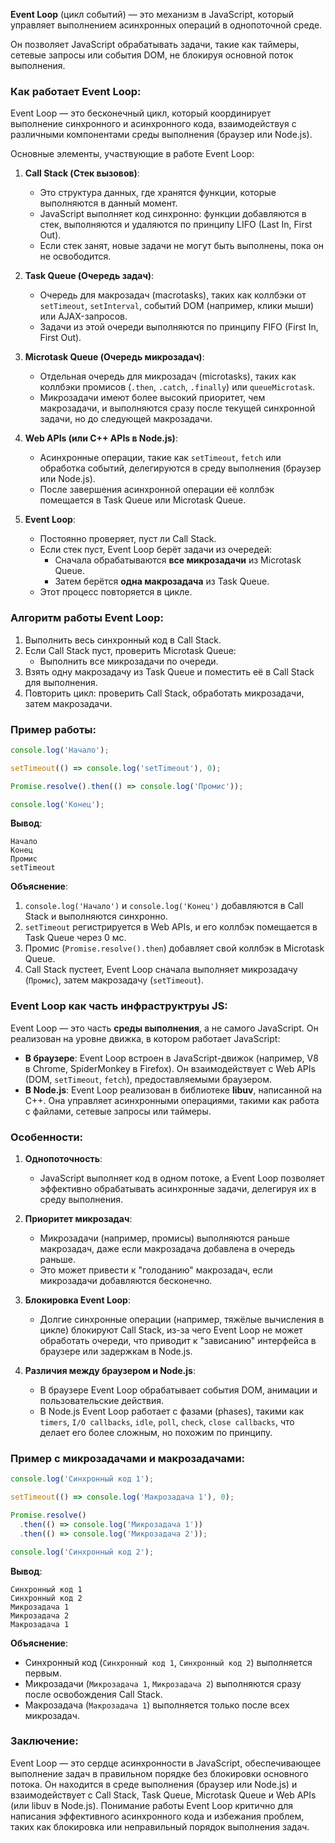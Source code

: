 **Event Loop** (цикл событий) — это механизм в JavaScript, который управляет выполнением асинхронных операций в однопоточной среде. 

Он позволяет JavaScript обрабатывать задачи, такие как таймеры, сетевые запросы или события DOM, не блокируя основной поток выполнения.

### Как работает Event Loop:

Event Loop — это бесконечный цикл, который координирует выполнение синхронного и асинхронного кода, взаимодействуя с различными компонентами среды выполнения (браузер или Node.js). 

Основные элементы, участвующие в работе Event Loop:

1. **Call Stack (Стек вызовов)**:
   - Это структура данных, где хранятся функции, которые выполняются в данный момент.
   - JavaScript выполняет код синхронно: функции добавляются в стек, выполняются и удаляются по принципу LIFO (Last In, First Out).
   - Если стек занят, новые задачи не могут быть выполнены, пока он не освободится.

2. **Task Queue (Очередь задач)**:
   - Очередь для макрозадач (macrotasks), таких как коллбэки от `setTimeout`, `setInterval`, событий DOM (например, клики мыши) или AJAX-запросов.
   - Задачи из этой очереди выполняются по принципу FIFO (First In, First Out).

3. **Microtask Queue (Очередь микрозадач)**:
   - Отдельная очередь для микрозадач (microtasks), таких как коллбэки промисов (`.then`, `.catch`, `.finally`) или `queueMicrotask`.
   - Микрозадачи имеют более высокий приоритет, чем макрозадачи, и выполняются сразу после текущей синхронной задачи, но до следующей макрозадачи.

4. **Web APIs (или C++ APIs в Node.js)**:
   - Асинхронные операции, такие как `setTimeout`, `fetch` или обработка событий, делегируются в среду выполнения (браузер или Node.js).
   - После завершения асинхронной операции её коллбэк помещается в Task Queue или Microtask Queue.

5. **Event Loop**:
   - Постоянно проверяет, пуст ли Call Stack.
   - Если стек пуст, Event Loop берёт задачи из очередей:
     - Сначала обрабатываются **все микрозадачи** из Microtask Queue.
     - Затем берётся **одна макрозадача** из Task Queue.
   - Этот процесс повторяется в цикле.

### Алгоритм работы Event Loop:

1. Выполнить весь синхронный код в Call Stack.
2. Если Call Stack пуст, проверить Microtask Queue:
   - Выполнить все микрозадачи по очереди.
3. Взять одну макрозадачу из Task Queue и поместить её в Call Stack для выполнения.
4. Повторить цикл: проверить Call Stack, обработать микрозадачи, затем макрозадачи.

### Пример работы:

```javascript
console.log('Начало');

setTimeout(() => console.log('setTimeout'), 0);

Promise.resolve().then(() => console.log('Промис'));

console.log('Конец');
```
**Вывод**:
```
Начало
Конец
Промис
setTimeout
```
**Объяснение**:
1. `console.log('Начало')` и `console.log('Конец')` добавляются в Call Stack и выполняются синхронно.
2. `setTimeout` регистрируется в Web APIs, и его коллбэк помещается в Task Queue через 0 мс.
3. Промис (`Promise.resolve().then`) добавляет свой коллбэк в Microtask Queue.
4. Call Stack пустеет, Event Loop сначала выполняет микрозадачу (`Промис`), затем макрозадачу (`setTimeout`).

### Event Loop как часть инфраструктруы JS:

Event Loop — это часть **среды выполнения**, а не самого JavaScript. Он реализован на уровне движка, в котором работает JavaScript:
- **В браузере**: Event Loop встроен в JavaScript-движок (например, V8 в Chrome, SpiderMonkey в Firefox). Он взаимодействует с Web APIs (DOM, `setTimeout`, `fetch`), предоставляемыми браузером.
- **В Node.js**: Event Loop реализован в библиотеке **libuv**, написанной на C++. Она управляет асинхронными операциями, такими как работа с файлами, сетевые запросы или таймеры.

### Особенности:

1. **Однопоточность**:
   - JavaScript выполняет код в одном потоке, а Event Loop позволяет эффективно обрабатывать асинхронные задачи, делегируя их в среду выполнения.

2. **Приоритет микрозадач**:
   - Микрозадачи (например, промисы) выполняются раньше макрозадач, даже если макрозадача добавлена в очередь раньше.
   - Это может привести к "голоданию" макрозадач, если микрозадачи добавляются бесконечно.

3. **Блокировка Event Loop**:
   - Долгие синхронные операции (например, тяжёлые вычисления в цикле) блокируют Call Stack, из-за чего Event Loop не может обработать очереди, что приводит к "зависанию" интерфейса в браузере или задержкам в Node.js.

4. **Различия между браузером и Node.js**:
   - В браузере Event Loop обрабатывает события DOM, анимации и пользовательские действия.
   - В Node.js Event Loop работает с фазами (phases), такими как `timers`, `I/O callbacks`, `idle`, `poll`, `check`, `close callbacks`, что делает его более сложным, но похожим по принципу.

### Пример с микрозадачами и макрозадачами:

```javascript
console.log('Синхронный код 1');

setTimeout(() => console.log('Макрозадача 1'), 0);

Promise.resolve()
  .then(() => console.log('Микрозадача 1'))
  .then(() => console.log('Микрозадача 2'));

console.log('Синхронный код 2');
```
**Вывод**:
```
Синхронный код 1
Синхронный код 2
Микрозадача 1
Микрозадача 2
Макрозадача 1
```
**Объяснение**:
- Синхронный код (`Синхронный код 1`, `Синхронный код 2`) выполняется первым.
- Микрозадачи (`Микрозадача 1`, `Микрозадача 2`) выполняются сразу после освобождения Call Stack.
- Макрозадача (`Макрозадача 1`) выполняется только после всех микрозадач.

### Заключение:

Event Loop — это сердце асинхронности в JavaScript, обеспечивающее выполнение задач в правильном порядке без блокировки основного потока. Он находится в среде выполнения (браузер или Node.js) и взаимодействует с Call Stack, Task Queue, Microtask Queue и Web APIs (или libuv в Node.js). Понимание работы Event Loop критично для написания эффективного асинхронного кода и избежания проблем, таких как блокировка или неправильный порядок выполнения задач.